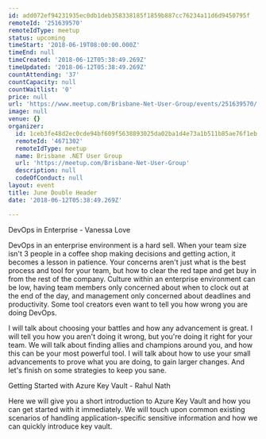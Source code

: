 ```yaml
---
id: add072ef94231935ec0db1deb358338185f1859b887cc76234a11d6d9450795f
remoteId: '251639570'
remoteIdType: meetup
status: upcoming
timeStart: '2018-06-19T08:00:00.000Z'
timeEnd: null
timeCreated: '2018-06-12T05:38:49.269Z'
timeUpdated: '2018-06-12T05:38:49.269Z'
countAttending: '37'
countCapacity: null
countWaitlist: '0'
price: null
url: 'https://www.meetup.com/Brisbane-Net-User-Group/events/251639570/'
image: null
venue: {}
organizer:
  id: 1ceb3fe48d2ec0cde94bf609f5638893025da02ba1d4e73a1b511b85ae76f1eb
  remoteId: '4671302'
  remoteIdType: meetup
  name: Brisbane .NET User Group
  url: 'https://meetup.com/Brisbane-Net-User-Group'
  description: null
  codeOfConduct: null
layout: event
title: June Double Header
date: '2018-06-12T05:38:49.269Z'

---
```

<p>DevOps in Enterprise - Vanessa Love</p> <p>DevOps in an enterprise environment is a hard sell. When your team size isn't 3 people in a coffee shop making decisions and getting action, it becomes a lesson in patience. Your concerns aren't just what is the best process and tool for your team, but how to clear the red tape and get buy in from the rest of the company. Culture within an enterprise environment can be low, having team members only concerned about when to clock out at the end of the day, and management only concerned about deadlines and productivity. Some tool creators even want to tell you how wrong you are doing DevOps.</p> <p>I will talk about choosing your battles and how any advancement is great. I will tell you how you aren't doing it wrong, but you're doing it right for your team. We will talk about finding allies and champions around you, and how this can be your most powerful tool. I will talk about how to use your small advancements to prove what you are doing, to gain larger changes. And let's finish on some strategies to keep you sane.</p> <p>Getting Started with Azure Key Vault - Rahul Nath</p> <p>Here we will give you a short introduction to Azure Key Vault and how you can get started with it immediately. We will touch upon common existing scenarios of handling application-specific sensitive information and how we can quickly introduce key vault.</p>
